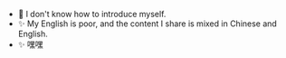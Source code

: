 - 👋 I don't know how to introduce myself.
- ✨ My English is poor, and the content I share is mixed in Chinese and English.
- ✨ 嘿嘿

<!---
Zichuana/Zichuana is a ✨ special ✨ repository because its `README.md` (this file) appears on your GitHub profile.
You can click the Preview link to take a look at your changes.
--->
